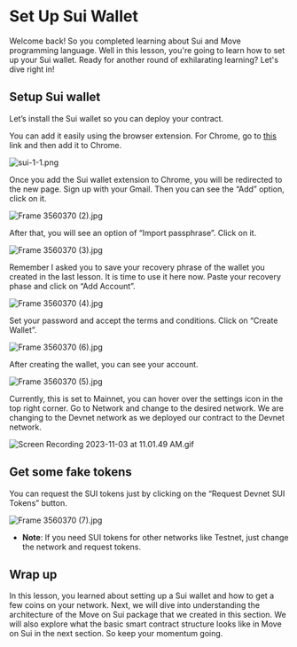 # Set Up Sui Wallet

Welcome back! So you completed learning about Sui and Move programming language. Well in this lesson, you're going to learn how to set up your Sui wallet. Ready for another round of exhilarating learning? Let's dive right in!

## Setup Sui wallet

Let’s install the Sui wallet so you can deploy your contract.

You can add it easily using the browser extension. For Chrome, go to [this](https://chrome.google.com/webstore/detail/sui-wallet/opcgpfmipidbgpenhmajoajpbobppdil) link and then add it to Chrome.

![sui-1-1.png](Set%20Up%20Sui%20Wallet%20dd762f2bf12247b7a8e90ace5a72a0b7/sui-1-1.png)

Once you add the Sui wallet extension to Chrome, you will be redirected to the new page. Sign up with your Gmail. Then you can see the “Add” option, click on it.

![Frame 3560370 (2).jpg](Set%20Up%20Sui%20Wallet%20dd762f2bf12247b7a8e90ace5a72a0b7/Frame_3560370_(2).jpg)

 After that, you will see an option of “Import passphrase”. Click on it.

![Frame 3560370 (3).jpg](Set%20Up%20Sui%20Wallet%20dd762f2bf12247b7a8e90ace5a72a0b7/Frame_3560370_(3).jpg)

Remember I asked you to save your recovery phrase of the wallet you created in the last lesson. It is time to use it here now. Paste your recovery phase and click on “Add Account”.

![Frame 3560370 (4).jpg](Set%20Up%20Sui%20Wallet%20dd762f2bf12247b7a8e90ace5a72a0b7/Frame_3560370_(4).jpg)

Set your password and accept the terms and conditions. Click on “Create Wallet”.

![Frame 3560370 (6).jpg](Set%20Up%20Sui%20Wallet%20dd762f2bf12247b7a8e90ace5a72a0b7/Frame_3560370_(6).jpg)

After creating the wallet, you can see your account.

![Frame 3560370 (5).jpg](Set%20Up%20Sui%20Wallet%20dd762f2bf12247b7a8e90ace5a72a0b7/Frame_3560370_(5).jpg)

Currently, this is set to Mainnet, you can hover over the settings icon in the top right corner. Go to Network and change to the desired network. We are changing to the Devnet network as we deployed our contract to the Devnet network.

![Screen Recording 2023-11-03 at 11.01.49 AM.gif](Set%20Up%20Sui%20Wallet%20dd762f2bf12247b7a8e90ace5a72a0b7/Screen_Recording_2023-11-03_at_11.01.49_AM.gif)

## Get some fake tokens

You can request the SUI tokens just by clicking on the “Request Devnet SUI Tokens” button. 

![Frame 3560370 (7).jpg](Set%20Up%20Sui%20Wallet%20dd762f2bf12247b7a8e90ace5a72a0b7/Frame_3560370_(7).jpg)

- **Note**: If you need SUI tokens for other networks like Testnet, just change the network and request tokens.

## Wrap up

In this lesson, you learned about setting up a Sui wallet and how to get a few coins on your network. Next, we will dive into understanding the architecture of the Move on Sui package that we created in this section. We will also explore what the basic smart contract structure looks like in Move on Sui in the next section. So keep your momentum going.